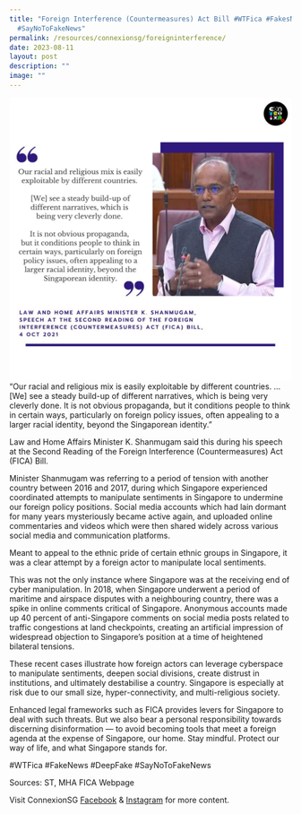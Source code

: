 ```yaml
---
title: "Foreign Interference (Countermeasures) Act Bill #WTFica #FakesNews
  #SayNoToFakeNews"
permalink: /resources/connexionsg/foreigninterference/
date: 2023-08-11
layout: post
description: ""
image: ""
---
```

![](/images/connexionsg/2023/foreign%20interference.jpg)
“Our racial and religious mix is easily exploitable by different countries. … [We] see a steady build-up of different narratives, which is being very cleverly done. It is not obvious propaganda, but it conditions people to think in certain ways, particularly on foreign policy issues, often appealing to a larger racial identity, beyond the Singaporean identity.”

Law and Home Affairs Minister K. Shanmugam said this during his speech at the Second Reading of the Foreign Interference (Countermeasures) Act (FICA) Bill.

Minister Shanmugam was referring to a period of tension with another country between 2016 and 2017, during which Singapore experienced coordinated attempts to manipulate sentiments in Singapore to undermine our foreign policy positions. Social media accounts which had lain dormant for many years mysteriously became active again, and uploaded online commentaries and videos which were then shared widely across various social media and communication platforms.

Meant to appeal to the ethnic pride of certain ethnic groups in Singapore, it was a clear attempt by a foreign actor to manipulate local sentiments.

This was not the only instance where Singapore was at the receiving end of cyber manipulation. In 2018, when Singapore underwent a period of maritime and airspace disputes with a neighbouring country, there was a spike in online comments critical of Singapore. Anonymous accounts made up 40 percent of anti-Singapore comments on social media posts related to traffic congestions at land checkpoints, creating an artificial impression of widespread objection to Singapore’s position at a time of heightened bilateral tensions.

These recent cases illustrate how foreign actors can leverage cyberspace to manipulate sentiments, deepen social divisions, create distrust in institutions, and ultimately destabilise a country. Singapore is especially at risk due to our small size, hyper-connectivity, and multi-religious society.

Enhanced legal frameworks such as FICA provides levers for Singapore to deal with such threats. But we also bear a personal responsibility towards discerning disinformation — to avoid becoming tools that meet a foreign agenda at the expense of Singapore, our home. Stay mindful. Protect our way of life, and what Singapore stands for.

 #WTFica #FakeNews #DeepFake #SayNoToFakeNews
 
Sources: ST, MHA FICA Webpage


Visit ConnexionSG <a target="_blank" href="https://www.facebook.com/ConnexionSG">Facebook</a> &amp; <a target="_blank" href="https://www.instagram.com/connexionsg/">Instagram</a> for more content.